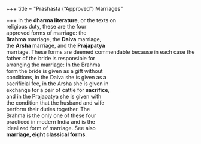 +++
title = "Prashasta (“Approved”) Marriages"

+++
In the **dharma literature**, or the texts on  
religious duty, these are the four  
approved forms of marriage: the  
**Brahma** marriage, the **Daiva** marriage,  
the **Arsha** marriage, and the **Prajapatya**  
marriage. These forms are deemed commendable because in each case the  
father of the bride is responsible for  
arranging the marriage: In the Brahma  
form the bride is given as a gift without  
conditions, in the Daiva she is given as a  
sacrificial fee, in the Arsha she is given in  
exchange for a pair of cattle for **sacrifice**,  
and in the Prajapatya she is given with  
the condition that the husband and wife  
perform their duties together. The  
Brahma is the only one of these four  
practiced in modern India and is the  
idealized form of marriage. See also  
**marriage, eight classical forms**.